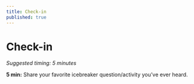 ```yaml
---
title: Check-in
published: true
---
```


# Check-in
_Suggested timing: 5 minutes_

**5 min:** Share your favorite icebreaker question/activity you’ve ever heard.